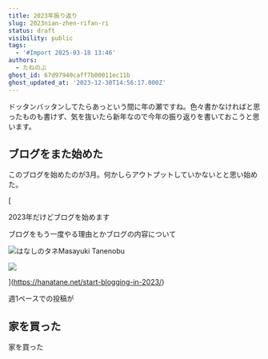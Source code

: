 ```yaml
---
title: 2023年振り返り
slug: 2023nian-zhen-rifan-ri
status: draft
visibility: public
tags:
  - '#Import 2025-03-18 13:46'
authors:
  - たねのぶ
ghost_id: 67d97940caff7b00011ec11b
ghost_updated_at: '2023-12-30T14:56:17.000Z'
---
```

ドッタンバッタンしてたらあっという間に年の瀬ですね。色々書かなければと思ったものも書けず、気を抜いたら新年なので今年の振り返りを書いておこうと思います。

## ブログをまた始めた

このブログを始めたのが3月。何かしらアウトプットしていかないとと思い始めた。

[

2023年だけどブログを始めます

ブログをもう一度やる理由とかブログの内容について

![](https://www.hanatane.net/content/images/size/w256h256/2023/03/icon512.png)はなしのタネMasayuki Tanenobu

![](https://images.unsplash.com/photo-1514888286974-6c03e2ca1dba?crop=entropy&cs=tinysrgb&fit=max&fm=jpg&ixid=MnwxMTc3M3wwfDF8c2VhcmNofDF8fGNhdHxlbnwwfHx8fDE2Nzk4MTk1Njk&ixlib=rb-4.0.3&q=80&w=2000content/images/size/w1200)

](https://hanatane.net/start-blogging-in-2023/)

週1ペースでの投稿が

## 家を買った

家を買った

